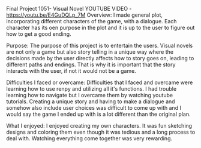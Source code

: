 Final Project 1051- Visual Novel 
YOUTUBE VIDEO - https://youtu.be/E4GuDQLp_7M 
Overview: I made general plot, incorporating different characters of the game, with a dialogue. Each character has its oen purpose in the plot and it is up to the user to figure out how to get a good ending. 

Purpose: The purpose of this project is to entertain the users. Visual novels are not only a game but also story telling in a unique way where the decisions made by the user directly affects how to story goes on, leading to different paths and endings. That is why it is important that the story interacts with the user, if not it would not be a game. 

Difficulties I faced or overcame: Difficulties that I faced and overcame were learning how to use renpy and utilizing all it's functions. I had trouble learning how to navigate but I overcame them by watching youtube tutorials. Creating a unique story and having to make a dialogue and somehow also include user choices was difficult to come up with and I would say the game I ended up with is a lot different than the original plan. 
 
What I enjoyed: I enjoyed creating my own characters. It was fun sketching designs and coloring them even though it was tedious and a long process to deal with. Watching everything come together was very rewarding. 


